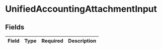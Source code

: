 # UnifiedAccountingAttachmentInput


## Fields

| Field       | Type        | Required    | Description |
| ----------- | ----------- | ----------- | ----------- |